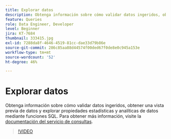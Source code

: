 ```yaml
---
title: Explorar datos
description: Obtenga información sobre cómo validar datos ingeridos, obtener una vista previa de datos y explorar propiedades estadísticas y analíticas de datos mediante funciones SQL.
feature: Queries
role: Data Engineer, Developer
level: Beginner
jira: KT-7684
thumbnail: 333415.jpg
exl-id: 7288da8f-4646-4519-81cc-dae33d79b86e
source-git-commit: 286c85aa88d44574f00ded67f0de8e0c945a153e
workflow-type: tm+mt
source-wordcount: '52'
ht-degree: 46%

---
```


# Explorar datos

Obtenga información sobre cómo validar datos ingeridos, obtener una vista previa de datos y explorar propiedades estadísticas y analíticas de datos mediante funciones SQL. Para obtener más información, visite la [documentación del servicio de consultas](https://experienceleague.adobe.com/docs/experience-platform/query/home.html?lang=es).

>[!VIDEO](https://video.tv.adobe.com/v/333415?learn=on&enablevpops)
